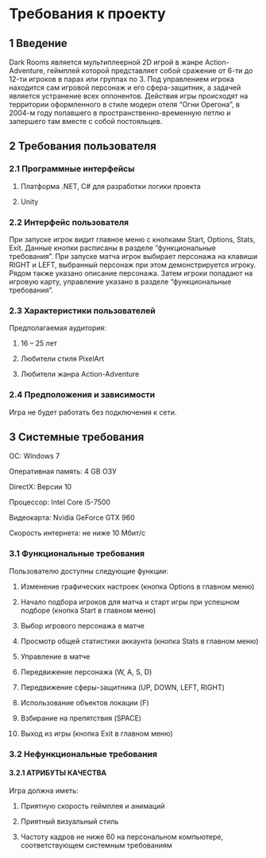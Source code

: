 ﻿# Требования к проекту
## 1 Введение
Dark Rooms является мультиплеерной 2D игрой в жанре Action-Adventure, геймплей которой представляет собой сражение от 6-ти до 12-ти игроков в парах или группах по 3. Под управлением игрока находится сам игровой персонаж и его сфера-защитник, а задачей является устранение всех оппонентов. Действия игры происходят на территории оформленного в стиле модерн отеля “Огни Орегона”, в 2004-м году попавшего в пространственно-временную петлю и запершего там вместе с собой постояльцев.
## 2 Требования пользователя
### 2.1	 Программные интерфейсы
1. Платформа .NET, C# для разработки логики проекта

1. Unity
### 2.2 Интерфейс пользователя
При запуске игрок видит главное меню с кнопками Start, Options, Stats, Exit. Данные кнопки расписаны в разделе “функциональные требования”. При запуске матча игрок выбирает персонажа на клавиши RIGHT и LEFT, выбранный персонаж при этом демонстрируется игроку. Рядом также указано описание персонажа. Затем игроки попадают на игровую карту, управление указано в разделе “функциональные требования”.
### 2.3 Характеристики пользователей
Предполагаемая аудитория:

1. 16 – 25 лет

1. Любители стиля PixelArt

1. Любители жанра Action-Adventure
### 2.4 Предположения и зависимости
Игра не будет работать без подключения к сети.
## 3 Системные требования
ОС: Windows 7

Оперативная память: 4 GB ОЗУ

DirectX: Версии 10

Процессор: Intel Core i5-7500

Видеокарта: Nvidia GeForce GTX 960

Скорость интернета: не ниже 10 Мбит/с
### 3.1 Функциональные требования
Пользователю доступны следующие функции:

1. Изменение графических настроек (кнопка Options в главном меню)

1. Начало подбора игроков для матча и старт игры при успешном подборе (кнопка Start в главном меню)

1. Выбор игрового персонажа в матче

1. Просмотр общей статистики аккаунта (кнопка Stats в главном меню)

1. Управление в матче

1. Передвижение персонажа (W, A, S, D)

1. Передвижение сферы-защитника (UP, DOWN, LEFT, RIGHT)

1. Использование объектов локации (F)

1. Взбирание на препятствия (SPACE)

1. Выход из игры (кнопка Exit в главном меню)
### 3.2 Нефункциональные требования
#### 3.2.1 АТРИБУТЫ КАЧЕСТВА
Игра должна иметь:

1. Приятную скорость геймплея и анимаций

1. Приятный визуальный стиль

1. Частоту кадров не ниже 60 на персональном компьютере, соответствующем системным требованиям
